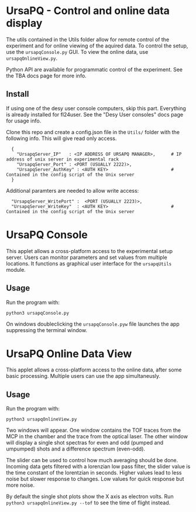 UrsaPQ - Control and online data display
======

The utils contained in the Utils folder allow for remote control of the experiment and for online viewing of the aquired data. To control the setup, 
use the `ursapqConsole.py` GUI. To view the online data, use `ursapqOnlineView.py`.  

Python API are available for programmatic control of the experiment. See the TBA docs page for more info.


## Install
If using one of the desy user console computers, skip this part. Everything is already installed for fl24user. See the "Desy User consoles" docs page 
for usage info.

Clone this repo and create a config.json file in the `Utils/` folder with the following info. This will give read only access.
```
  {
    "UrsapqServer_IP"   : <IP ADDRESS OF URSAPQ MANAGER>,      # IP address of unix server in experimental rack  
    "UrsapqServer_Port" : <PORT (USUALLY 2222)>,
    "UrsapqServer_AuthKey" : <AUTH KEY>                        # Contained in the config script of the Unix server
  }
```
Additional paramters are needed to allow write access:

```
  "UrsapqServer_WritePort" :  <PORT (USUALLY 2223)>,
  "UrsapqServer_WriteKey"  : <AUTH KEY>                        # Contained in the config script of the Unix server
```

# UrsaPQ Console
This applet allows a cross-platform access to the experimental setup server. Users can monitor parameters and set values from multiple locations.
It functions as graphical user interface for the `ursapqUtils` module.

## Usage
Run the program with:

`python3 ursapqConsole.py`

On windows doubleclicking the `ursapqConsole.pyw` file launches the app suppressing the terminal window.

# UrsaPQ Online Data View
This applet allows a cross-platform access to the online data, after some basic processing. Multiple users can use the app simultaneusly. 

## Usage
Run the program with:

`python3 ursapqOnlineView.py`

Two windows will appear. One window contains the TOF traces from the MCP in the chamber and the trace from the optical laser. The other window will 
display a single shot spectras for even and odd (pumped and umpumped) shots and a difference spectrum (even-odd).

The slider can be used to control how much averaging should be done. Incoming data gets filtered with a lorenzian low pass filter, the slider value 
is the time constant of the lorentzian in seconds. Higher values lead to less noise but slower response to changes. Low values for quick response but more 
noise.

By default the single shot plots show the X axis as electron volts. Run `python3 ursapqOnlineView.py --tof` to see the time of flight instead.

